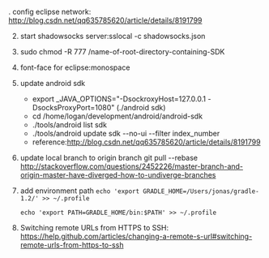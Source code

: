 . config eclipse network:
http://blog.csdn.net/qq635785620/article/details/8191799

2. start shadowsocks server:sslocal -c shadowsocks.json

3. sudo chmod -R 777 /name-of-root-directory-containing-SDK

4. font-face for eclipse:monospace

5. update android sdk
   * export _JAVA_OPTIONS="-DsockroxyHost=127.0.0.1 -DsocksProxyPort=1080" (./android sdk)
   * cd /home/logan/development/android/android-sdk 
   * ./tools/android list sdk 
   * ./tools/android update sdk --no-ui --filter index_number
   * reference:http://blog.csdn.net/qq635785620/article/details/8191799
6. update local branch to origin branch
   git pull --rebase
   http://stackoverflow.com/questions/2452226/master-branch-and-origin-master-have-diverged-how-to-undiverge-branches
7. add environment path
   `echo 'export GRADLE_HOME=/Users/jonas/gradle-1.2/' >> ~/.profile`

   `echo 'export PATH=GRADLE_HOME/bin:$PATH' >> ~/.profile`
8. Switching remote URLs from HTTPS to SSH:            https://help.github.com/articles/changing-a-remote-s-url#switching-remote-urls-from-https-to-ssh

